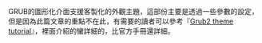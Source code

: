 GRUB的圖形化介面支援客製化的外觀主題，這部份主要是透過一些參數的設定，但是因為此篇文章的重點不在此，有需要的讀者可以參考『[Grub2 theme tutorial](http://wiki.rosalab.ru/en/index.php/Grub2_theme_tutorial)』，裡面介紹的蠻詳細的，比官方手冊還詳細。




